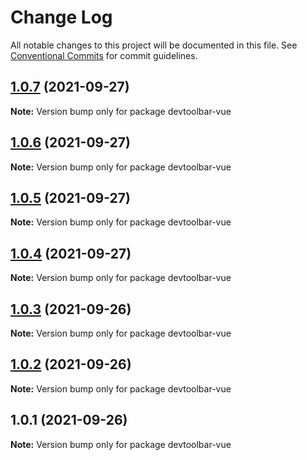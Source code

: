 # Change Log

All notable changes to this project will be documented in this file.
See [Conventional Commits](https://conventionalcommits.org) for commit guidelines.

## [1.0.7](https://github.com/JacobParis/devtoolbar/compare/devtoolbar-vue@1.0.6...devtoolbar-vue@1.0.7) (2021-09-27)

**Note:** Version bump only for package devtoolbar-vue





## [1.0.6](https://github.com/JacobParis/devtoolbar/compare/devtoolbar-vue@1.0.5...devtoolbar-vue@1.0.6) (2021-09-27)

**Note:** Version bump only for package devtoolbar-vue





## [1.0.5](https://github.com/JacobParis/devtoolbar/compare/devtoolbar-vue@1.0.4...devtoolbar-vue@1.0.5) (2021-09-27)

**Note:** Version bump only for package devtoolbar-vue





## [1.0.4](https://github.com/JacobParis/devtoolbar/compare/devtoolbar-vue@1.0.3...devtoolbar-vue@1.0.4) (2021-09-27)

**Note:** Version bump only for package devtoolbar-vue





## [1.0.3](https://github.com/JacobParis/devtoolbar/compare/devtoolbar-vue@1.0.2...devtoolbar-vue@1.0.3) (2021-09-26)

**Note:** Version bump only for package devtoolbar-vue





## [1.0.2](https://github.com/JacobParis/devtoolbar/compare/devtoolbar-vue@1.0.1...devtoolbar-vue@1.0.2) (2021-09-26)

**Note:** Version bump only for package devtoolbar-vue





## 1.0.1 (2021-09-26)

**Note:** Version bump only for package devtoolbar-vue
